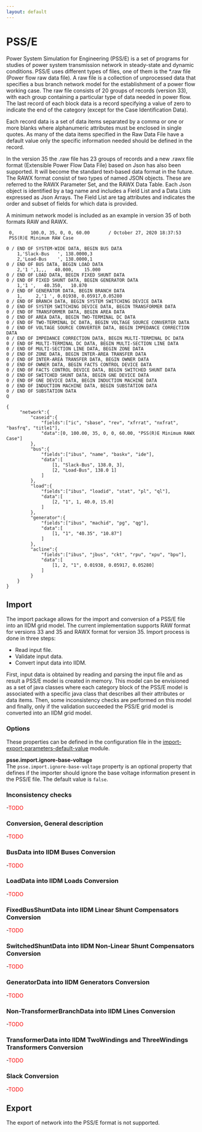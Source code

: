 ```yaml
---
layout: default
---
```


# PSS/E

Power System Simulation for Engineering (PSS/E) is a set of programs for studies of power system transmission network in steady-state and dynamic conditions. PSS/E uses different types of files, one of them is the *.raw file (Power flow raw data file). A raw file is a collection of unprocessed data that specifies a bus branch network model for the establishment of a power flow working case.
The raw file consists of 20 groups of records (version 33), with each group containing a particular type of data needed in power flow. The last record of each block data is a record specifying a value of zero to indicate the end of the category (except for the Case Identification Data).

Each record data is a set of data items separated by a comma or one or more blanks where alphanumeric attributes must be enclosed in single quotes. As many of the data items specified in the Raw Data File have a default value only the specific information needed should be defined in the record.

In the version 35 the .raw file has 23 groups of records and a new .rawx file format (Extensible Power Flow Data File) based on Json has also been supported. It will become the standard text-based data format in the future. The RAWX format consist of two types of named JSON objects. These are referred to the RAWX Parameter Set, and the RAWX Data Table. Each Json object is identified by a tag name and includes a Field List and a Data Lists expressed as Json Arrays. The Field List are tag attributes and indicates the order and subset of fields for which data is provided.

A minimum network model is included as an example in version 35 of both formats RAW and RAWX.

```text
 0,      100.0, 35, 0, 0, 60.00       / October 27, 2020 18:37:53
 PSS(R)E Minimum RAW Case

0 / END OF SYSTEM-WIDE DATA, BEGIN BUS DATA
    1,'Slack-Bus   ', 138.0000,3
    2,'Load-Bus    ', 138.0000,1
0 / END OF BUS DATA, BEGIN LOAD DATA
    2,'1 ',1,,,   40.000,    15.000
0 / END OF LOAD DATA, BEGIN FIXED SHUNT DATA
0 / END OF FIXED SHUNT DATA, BEGIN GENERATOR DATA
    1,'1 ',   40.350,   10.870
0 / END OF GENERATOR DATA, BEGIN BRANCH DATA
    1,     2,'1 ', 0.01938, 0.05917,0.05280
0 / END OF BRANCH DATA, BEGIN SYSTEM SWITCHING DEVICE DATA
0 / END OF SYSTEM SWITCHING DEVICE DATA, BEGIN TRANSFORMER DATA
0 / END OF TRANSFORMER DATA, BEGIN AREA DATA
0 / END OF AREA DATA, BEGIN TWO-TERMINAL DC DATA
0 / END OF TWO-TERMINAL DC DATA, BEGIN VOLTAGE SOURCE CONVERTER DATA
0 / END OF VOLTAGE SOURCE CONVERTER DATA, BEGIN IMPEDANCE CORRECTION DATA
0 / END OF IMPEDANCE CORRECTION DATA, BEGIN MULTI-TERMINAL DC DATA
0 / END OF MULTI-TERMINAL DC DATA, BEGIN MULTI-SECTION LINE DATA
0 / END OF MULTI-SECTION LINE DATA, BEGIN ZONE DATA
0 / END OF ZONE DATA, BEGIN INTER-AREA TRANSFER DATA
0 / END OF INTER-AREA TRANSFER DATA, BEGIN OWNER DATA
0 / END OF OWNER DATA, BEGIN FACTS CONTROL DEVICE DATA
0 / END OF FACTS CONTROL DEVICE DATA, BEGIN SWITCHED SHUNT DATA
0 / END OF SWITCHED SHUNT DATA, BEGIN GNE DEVICE DATA
0 / END OF GNE DEVICE DATA, BEGIN INDUCTION MACHINE DATA
0 / END OF INDUCTION MACHINE DATA, BEGIN SUBSTATION DATA
0 / END OF SUBSTATION DATA
Q
```

```text
{
     "network":{
         "caseid":{
             "fields":["ic", "sbase", "rev", "xfrrat", "nxfrat", "basfrq", "title1"],
             "data":[0, 100.00, 35, 0, 0, 60.00, "PSS(R)E Minimum RAWX Case"]
         },
         "bus":{
             "fields":["ibus", "name", "baskv", "ide"],
             "data":[
                 [1, "Slack-Bus", 138.0, 3],
                 [2, "Load-Bus", 138.0 1]
             ]
         },
         "load":{
             "fields":["ibus", "loadid", "stat", "pl", "ql"],
             "data":[
                 [2, "1", 1, 40.0, 15.0]
             ]
         },
         "generator":{
             "fields":["ibus", "machid", "pg", "qg"],
             "data":[
                 [1, "1", "40.35", "10.87"]
             ]
         },
         "acline":{
             "fields":["ibus", "jbus", "ckt", "rpu", "xpu", "bpu"],
             "data":[
                 [1, 2, "1", 0.01938, 0.05917, 0.05280]
             ]
         }
    }
}
```

## Import

The import package allows for the import and conversion of a PSS/E file into an IIDM grid model. The current implementation supports RAW format for versions 33 and 35 and RAWX format for version 35. Import process is done in three steps:
- Read input file.
- Validate input data.
- Convert input data into IIDM.

First, input data is obtained by reading and parsing the input file and as result a PSS/E model is created in memory. This model can be envisioned as a set of java classes where each category block of the PSS/E model is associated with a specific java class that describes all their attributes or data items. Then, some inconsistency checks are performed on this model and finally, only if the validation succeeded the PSS/E grid model is converted into an IIDM grid model.

### Options
These properties can be defined in the configuration file in the [import-export-parameters-default-value](../../user/configuration/import-export-parameters-default-value.md) module.

**psse.import.ignore-base-voltage**  
The `psse.import.ignore-base-voltage` property is an optional property that defines if the importer should ignore the base voltage information present in the PSS/E file. The default value is `false`.

### Inconsistency checks
-<span style="color: red">TODO</span>

### Conversion, General description
-<span style="color: red">TODO</span>

### BusData into IIDM Buses Conversion
-<span style="color: red">TODO</span>

### LoadData into IIDM Loads Conversion
-<span style="color: red">TODO</span>

### FixedBusShuntData into IIDM Linear Shunt Compensators Conversion
-<span style="color: red">TODO</span>

### SwitchedShuntData into IIDM Non-Linear Shunt Compensators Conversion
-<span style="color: red">TODO</span>

### GeneratorData into IIDM Generators Conversion
-<span style="color: red">TODO</span>

### Non-TransformerBranchData into IIDM Lines Conversion
-<span style="color: red">TODO</span>

### TransformerData into IIDM TwoWindings and ThreeWindings Transformers Conversion
-<span style="color: red">TODO</span>

### Slack Conversion
-<span style="color: red">TODO</span>

## Export

The export of network into the PSS/E format is not supported.
